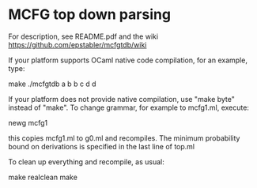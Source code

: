 MCFG top down parsing
=====================

For description, see README.pdf and the wiki https://github.com/epstabler/mcfgtdb/wiki

If your platform supports OCaml native code compilation, for an example, type:

   make
   ./mcfgtdb
   a b b c d d

If your platform does not provide native compilation, use "make byte" instead of "make".
To change grammar, for example to mcfg1.ml, execute:

   newg mcfg1

this copies mcfg1.ml to g0.ml and recompiles. 
The minimum probability bound on derivations is specified in the last line of top.ml

To clean up everything and recompile, as usual:

   make realclean
   make


